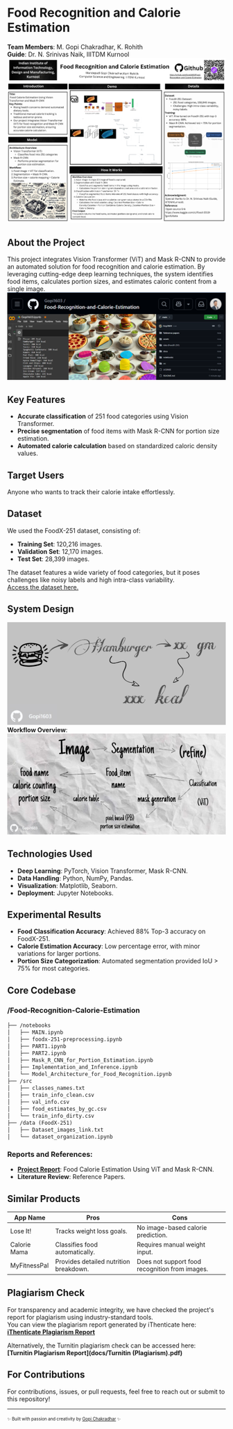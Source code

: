 # Food Recognition and Calorie Estimation

**Team Members**: M. Gopi Chakradhar, K. Rohith  
**Guide**: Dr. N. Srinivas Naik, IIITDM Kurnool  
![Project Image](assets/report_poster.png)

## About the Project
This project integrates Vision Transformer (ViT) and Mask R-CNN to provide an automated solution for food recognition and calorie estimation. By leveraging cutting-edge deep learning techniques, the system identifies food items, calculates portion sizes, and estimates caloric content from a single image.  
![Project Image](assets/about.png)

## Key Features
- **Accurate classification** of 251 food categories using Vision Transformer.
- **Precise segmentation** of food items with Mask R-CNN for portion size estimation.
- **Automated calorie calculation** based on standardized caloric density values.

## Target Users
Anyone who wants to track their calorie intake effortlessly.

## Dataset
We used the FoodX-251 dataset, consisting of:
- **Training Set**: 120,216 images.
- **Validation Set**: 12,170 images.
- **Test Set**: 28,399 images.

The dataset features a wide variety of food categories, but it poses challenges like noisy labels and high intra-class variability.  
[Access the dataset here.](data/FoodX-251/Dataset_images_link.txt)


## System Design  
![System Design Image](assets/mission.jpg)  
**Workflow Overview**:  
![Workflow Overview](assets/model.jpg)

## Technologies Used
- **Deep Learning**: PyTorch, Vision Transformer, Mask R-CNN.
- **Data Handling**: Python, NumPy, Pandas.
- **Visualization**: Matplotlib, Seaborn.
- **Deployment**: Jupyter Notebooks.

## Experimental Results
- **Food Classification Accuracy**: Achieved 88% Top-3 accuracy on FoodX-251.
- **Calorie Estimation Accuracy**: Low percentage error, with minor variations for larger portions.
- **Portion Size Categorization**: Automated segmentation provided IoU > 75% for most categories.


## Core Codebase 
### /Food-Recognition-Calorie-Estimation
```plaintext
├── /notebooks
│   ├── MAIN.ipynb
│   ├── foodx-251-preprocessing.ipynb
│   ├── PART1.ipynb
│   ├── PART2.ipynb
│   ├── Mask_R_CNN_for_Portion_Estimation.ipynb
│   ├── Implementation_and_Inference.ipynb
│   └── Model_Architecture_for_Food_Recognition.ipynb
├── /src
│   ├── classes_names.txt
│   ├── train_info_clean.csv
│   ├── val_info.csv
│   ├── food_estimates_by_gc.csv
│   └── train_info_dirty.csv
├── /data (FoodX-251)
│   ├── Dataset_images_link.txt
│   └── dataset_organization.ipynb
```

### Reports and References:
- **[Project Report](docs/Food%20Calorie%20Estimation%20Using%20ViT%20and%20Mask%20R-CNN.pdf)**: Food Calorie Estimation Using ViT and Mask R-CNN.
- **Literature Review**: Reference Papers.

## Similar Products

| App Name        | Pros                                  | Cons                              |
|-----------------|---------------------------------------|-----------------------------------|
| Lose It!        | Tracks weight loss goals.            | No image-based calorie prediction.|
| Calorie Mama    | Classifies food automatically.       | Requires manual weight input.    |
| MyFitnessPal    | Provides detailed nutrition breakdown.| Does not support food recognition from images.|


## Plagiarism Check

For transparency and academic integrity, we have checked the project's report for plagiarism using industry-standard tools.  
You can view the plagiarism report generated by iThenticate here:  
**[iThenticate Plagiarism Report](docs/ithenticate%20(Plagiarism).pdf)**

Alternatively, the Turnitin plagiarism check can be accessed here:  
**[Turnitin Plagiarism Report](docs/Turnitin (Plagiarism).pdf)**


## For Contributions
For contributions, issues, or pull requests, feel free to reach out or submit to this repository!

---

<sub><sup>✨ Built with passion and creativity by [Gopi Chakradhar](https://gopi-chakradhar.vercel.app/) ✨</sup></sub>
